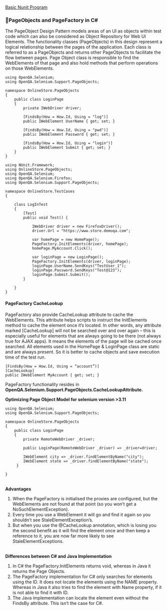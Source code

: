 [Basic Nunit Program](https://github.com/venkywarriors/C-Shap-Repository/blob/master/nunit.pdf)<br>
### :dart:PageObjects and PageFactory in C#<br> 
The PageObject Design Pattern models areas of an UI as objects within test code which can also be considered as Object Repository for Web UI Elements. The functionality classes (PageObjects) in this design represent a logical relationship between the pages of the application. Each class is referred to as a PageObjects and returns other PageObjects to facilitate the flow between pages. Page Object class is responsible to find the WebElements of that page and also hold methods that perform operations on those WebElements.
```
using OpenQA.Selenium;
using OpenQA.Selenium.Support.PageObjects;

namespace OnlineStore.PageObjects
{
    public class LoginPage
    {
        private IWebDriver driver;

        [FindsBy(How = How.Id, Using = "log")]
        public IWebElement UserName { get; set; }

        [FindsBy(How = How.Id, Using = "pwd")]
        public IWebElement Password { get; set; }

        [FindsBy(How = How.Id, Using = "login")]
        public IWebElement Submit { get; set; }
    }
}
```
```
using NUnit.Framework;
using OnlineStore.PageObjects;
using OpenQA.Selenium;
using OpenQA.Selenium.Firefox;
using OpenQA.Selenium.Support.PageObjects;

namespace OnlineStore.TestCases
{

    class LogInTest
    {
        [Test]
        public void Test() {

            IWebDriver driver = new FirefoxDriver();
            driver.Url = "https://www.store.demoqa.com";

            var homePage = new HomePage();
            PageFactory.InitElements(driver, homePage);
            homePage.MyAccount.Click();

            var loginPage = new LoginPage();
            PageFactory.InitElements(driver, loginPage);
            loginPage.UserName.SendKeys("TestUser_1");
            loginPage.Password.SendKeys("Test@123");
            loginPage.Submit.Submit();
        }    

    }
}
```
#### PageFactory CacheLookup<br>
PageFactory also provide CacheLookup attribute to cache the WebElements. This attribute helps scripts to instruct the InitElements method to cache the element once it’s located. In other words, any attribute marked [CacheLookup] will not be searched over and over again – this is especially useful for elements that are always going to be there (not always true for AJAX apps). It means the elements of the page will be cached once searched. All elements used in the HomePage & LoginPage class are static and are always present. So it is better to cache objects and save execution time of the test run.
```
[FindsBy(How = How.Id, Using = “account”)]
[CacheLookup]
public IWebElement MyAccount { get; set; }
```
PageFactory functionality resides in <strong>OpenQA.Selenium.Support.PageObjects.CacheLookupAttribute.</strong><br>

<strong> Optimizing Page Object Model for selenium version >3.11 <br> </strong>
```
using OpenQA.Selenium;
using OpenQA.Selenium.Support.PageObjects;

namespace OnlineStore.PageObjects
{
    public class LoginPage
    {
        private RemoteWebDriver _driver;

        public LoginPage(RemoteWebDriver _driver) => _driver=driver; 

        IWebElement city => _driver.findElementByName("city");
        IWebElement state => _driver.findElementByName("state");
     }

}

```
<br><strong>Advantages</strong><br>
<ol>
<li>When the PageFactory is initialised the proxies are configured, but the WebElements are not found at that point (so you won’t get a NoSuchElementException).</li>
<li>Every time you use a WebElement it will go and find it again so you shouldn’t see StaleElementException’s.</li>
<li>But when you use the @CacheLookup annotation, which is losing you the second benefit as it will find the element once and then keep a reference to it, you are now far more likely to see StaleElementExceptions.</li>
</ol>
<br><strong>Differences between C# and Java Implementation</strong><br>
<ol>
<li>In C# the PageFactory.InitElements returns void, whereas in Java it returns the Page Objects.<br></li>
<li>The PageFactory implementation for C# only searches for elements using the ID. It does not locate the elements using the NAME property. Whereas in Java it also tries to find the element with Name property, if it is not able to find it with ID.<br></li>
<li>The Java implementation can locate the element even without the FindsBy attribute. This isn’t the case for C#. </li>
</ol>
